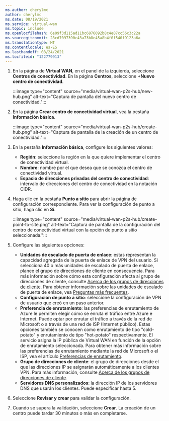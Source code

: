 ```yaml
---
ms.author: cherylmc
author: cherylmc
ms.date: 08/19/2021
ms.service: virtual-wan
ms.topic: include
ms.openlocfilehash: 6e09f3d115ad11bc6876092b8c4e87cc56c3c22a
ms.sourcegitcommit: 28cd7097390c43a73b8e45a8b4f0f540f9123a6a
ms.translationtype: HT
ms.contentlocale: es-ES
ms.lasthandoff: 08/24/2021
ms.locfileid: "122779913"
---
```

1. En la página de **Virtual WAN**, en el panel de la izquierda, seleccione **Centros de conectividad**. En la página **Centros**, seleccione **+Nuevo centro de conectividad**.

   :::image type="content" source="media/virtual-wan-p2s-hub/new-hub.png" alt-text="Captura de pantalla del nuevo centro de conectividad.":::

1. En la página **Crear centro de conectividad virtual**, vea la pestaña **Información básica**.

   :::image type="content" source="media/virtual-wan-p2s-hub/create-hub.png" alt-text="Captura de pantalla de la creación de un centro de conectividad.":::

1. En la pestaña **Información básica**, configure los siguientes valores:

   * **Región**: seleccione la región en la que quiere implementar el centro de conectividad virtual.
   * **Nombre**: nombre por el que desea que se conozca el centro de conectividad virtual.
   * **Espacio de direcciones privadas del centro de conectividad**: intervalo de direcciones del centro de conectividad en la notación CIDR.

1. Haga clic en la pestaña **Punto a sitio** para abrir la página de configuración correspondiente. Para ver la configuración de punto a sitio, haga clic en **Sí**.

   :::image type="content" source="media/virtual-wan-p2s-hub/create-point-to-site.png" alt-text="Captura de pantalla de la configuración del centro de conectividad virtual con la opción de punto a sitio seleccionada.":::

1. Configure las siguientes opciones:

   * **Unidades de escalado de puerta de enlace**: estas representan la capacidad agregada de la puerta de enlace de VPN del usuario. Si selecciona 40 o más unidades de escalado de puerta de enlace, planee el grupo de direcciones de cliente en consecuencia. Para más información sobre cómo esta configuración afecta al grupo de direcciones de cliente, consulte [Acerca de los grupos de direcciones de cliente](../articles/virtual-wan/about-client-address-pools.md). Para obtener información sobre las unidades de escalado de puerta de enlace, vea [Preguntas más frecuentes](../articles/virtual-wan/virtual-wan-faq.md#for-user-vpn-point-to-site--how-many-clients-are-supported).
   * **Configuración de punto a sitio**: seleccione la configuración de VPN de usuario que creó en un paso anterior.
   * **Preferencia de enrutamiento**: las preferencias de enrutamiento de Azure le permiten elegir cómo se enruta el tráfico entre Azure e Internet. Puede optar por enrutar el tráfico a través de la red de Microsoft o a través de una red de ISP (Internet público). Estas opciones también se conocen como enrutamiento de tipo "cold-potato" y enrutamiento de tipo "hot-potato" respectivamente. El servicio asigna la IP pública de Virtual WAN en función de la opción de enrutamiento seleccionada. Para obtener más información sobre las preferencias de enrutamiento mediante la red de Microsoft o el ISP, vea el artículo [Preferencias de enrutamiento](../articles/virtual-network/routing-preference-overview.md).
   * **Grupo de direcciones de cliente**: el grupo de direcciones desde el que las direcciones IP se asignarán automáticamente a los clientes VPN. Para más información, consulte [Acerca de los grupos de direcciones de cliente](../articles/virtual-wan/about-client-address-pools.md).
   * **Servidores DNS personalizados**: la dirección IP de los servidores DNS que usarán los clientes. Puede especificar hasta 5.

1. Seleccione **Revisar y crear** para validar la configuración.

1. Cuando se supera la validación, seleccione **Crear**. La creación de un centro puede tardar 30 minutos o más en completarse.